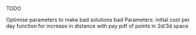 TODO

Optimise parameters to make bad solutions bad
Parameters:
    initial cost per day
    function for increase in distance with pay
    pdf of points in 2d/3d space
    